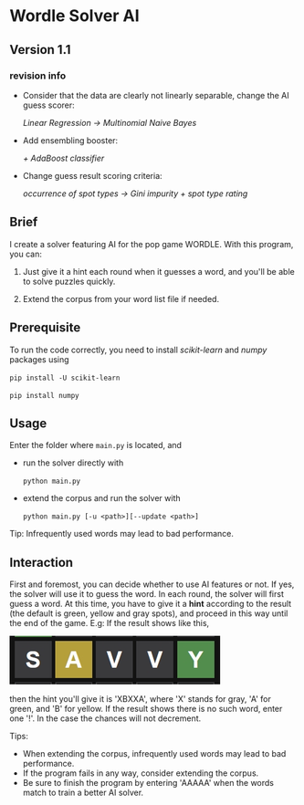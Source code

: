 # Wordle Solver AI
## Version 1.1
### revision info

* Consider that the data are clearly not linearly separable, change the AI guess scorer:

	*Linear Regression -> Multinomial Naive Bayes*

* Add ensembling booster:

	*\+ AdaBoost classifier*

* Change guess result scoring criteria:

	*occurrence of spot types -> Gini impurity + spot type rating*


## Brief
I create a solver featuring AI for the pop game WORDLE. With this program, you can:
1. Just give it a hint each round when it guesses a word, and you'll be able to solve puzzles quickly.

1. Extend the corpus from your word list file if needed. 

## Prerequisite
To run the code correctly, you need to install *scikit-learn* and *numpy* packages using

`pip install -U scikit-learn`

`pip install numpy`

## Usage
Enter the folder where `main.py` is located, and

* run the solver directly with

    ```python main.py```

* extend the corpus and run the solver with

    ```python main.py [-u <path>][--update <path>]```

Tip: Infrequently used words may lead to bad performance.
    
## Interaction
First and foremost, you can decide whether to use AI features or not. If yes, the solver will use it to guess the word. In each round, the solver will first guess a word. At this time, you have to give it a **hint** according to the result (the default is green, yellow and gray spots), and proceed in this way until the end of the game. E.g: If the result shows like this, 

![](https://github.com/coolguazitech/WordleSolver/blob/main/assets/wordle_eg.jpg)

then the hint you'll give it is 'XBXXA', where 'X' stands for gray, 'A' for green, and 'B' for yellow.
If the result shows there is no such word, enter one '!'. In the case the chances will not decrement.

Tips: 
* When extending the corpus, infrequently used words may lead to bad performance.
* If the program fails in any way, consider extending the corpus.
* Be sure to finish the program by entering 'AAAAA' when the words match to train a better AI solver.